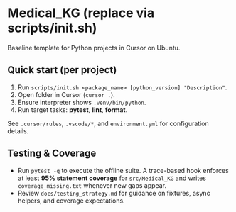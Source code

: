 # Medical_KG (replace via scripts/init.sh)

Baseline template for Python projects in Cursor on Ubuntu.

## Quick start (per project)
1. Run `scripts/init.sh <package_name> [python_version] "Description"`.
2. Open folder in Cursor (`cursor .`).
3. Ensure interpreter shows `.venv/bin/python`.
4. Run target tasks: **pytest**, **lint**, **format**.

See `.cursor/rules`, `.vscode/*`, and `environment.yml` for configuration details.

## Testing & Coverage

- Run `pytest -q` to execute the offline suite. A trace-based hook enforces at
  least **95% statement coverage** for `src/Medical_KG` and writes
  `coverage_missing.txt` whenever new gaps appear.
- Review `docs/testing_strategy.md` for guidance on fixtures, async helpers, and
  coverage expectations.
